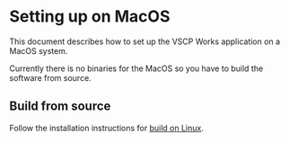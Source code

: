 # Setting up on MacOS

This document describes how to set up the VSCP Works application on a MacOS system. 

Currently there is no binaries for the MacOS so you have to build the software from source. 

## Build from source
Follow the installation instructions for [build on Linux](./setting_up_the_system_on_linux.md).